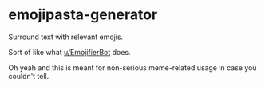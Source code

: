 # emojipasta-generator
Surround text with relevant emojis.

Sort of like what [u/EmojifierBot](https://www.reddit.com/user/EmojifierBot) does.

Oh yeah and this is meant for non-serious meme-related usage in case you couldn't tell.
